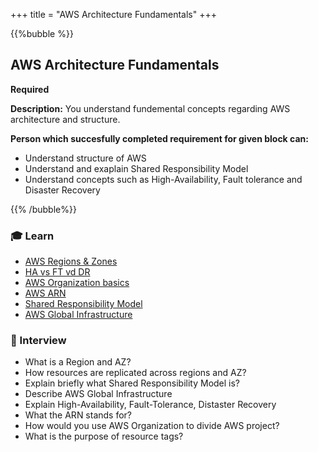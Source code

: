 +++
title = "AWS Architecture Fundamentals"
+++

{{%bubble %}}

## AWS Architecture Fundamentals

**Required**

**Description:** You understand fundemental concepts regarding AWS architecture and structure.

**Person which succesfully completed requirement for given block can:**

- Understand structure of AWS
- Understand and exaplain Shared Responsibility Model
- Understand concepts such as High-Availability, Fault tolerance and Disaster Recovery

{{% /bubble%}}

### 🎓 Learn
- [AWS Regions & Zones](https://docs.aws.amazon.com/AWSEC2latest/UserGuide/using-regions-availability-zones.html)
- [HA vs FT vd DR](https://www.lunavi.com/blog/high-availability-vs-fault-tolerance-vs-disaster-recovery)
- [AWS Organization basics](https://docs.aws.amazon.com/organizations/latest/userguide/orgs_getting-started_concepts.html)
- [AWS ARN](https://docs.aws.amazon.com/general/latest/gr/aws-arns-and-namespaces.html)
- [Shared Responsibility Model](https://aws.amazon.com/compliance/shared-responsibility-model/)
- [AWS Global Infrastructure](https://aws.amazon.com/about-aws/global-infrastructure/)

### 🎤 Interview
- What is a Region and AZ?
- How resources are replicated across regions and AZ?
- Explain briefly what Shared Responsibility Model is?
- Describe AWS Global Infrastructure
- Explain High-Availability, Fault-Tolerance, Distaster Recovery
- What the ARN stands for?
- How would you use AWS Organization to divide AWS project?
- What is the purpose of resource tags?
